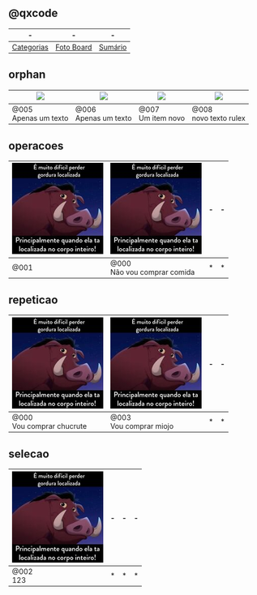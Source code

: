 ## @qxcode
-|-|-
-|-|-
[Categorias](categorias.md#qxcode) | [Foto Board](view.md#qxcode) |  [Sumário](summary.md#qxcode)


## __orphan__

[![](https://placekitten.com/320/181)](base/005/Readme.md#apenas-um-texto)|[![](https://placekitten.com/320/181)](base/006/Readme.md#apenas-um-texto-empty)|[![](https://placekitten.com/320/181)](base/007/Readme.md#um-item-novo-empty)|[![](https://placekitten.com/320/181)](base/008/Readme.md#novo-texto-rulex-empty)
-|-|-|-
@005<br>Apenas um texto|@006<br>Apenas um texto|@007<br>Um item novo|@008<br>novo texto rulex



## operacoes

[![](base/.thumb/001/Readme.jpg)](base/001/Readme.md#operacoes-empty)|[![](base/.thumb/000/Readme.jpg)](base/000/Readme.md#operacoes-não-vou-comprar-comida-empty)|-|-
-|-|-|-
@001<br>|@000<br>Não vou comprar comida|*|*



## repeticao

[![](base/.thumb/000/01.jpg)](base/000/01.md#repeticao-vou-comprar-chucrute)|[![](base/.thumb/003/Readme.jpg)](base/003/Readme.md#repeticao-vou-comprar-miojo-comida)|-|-
-|-|-|-
@000<br>Vou comprar chucrute|@003<br>Vou comprar miojo|*|*



## selecao

[![](base/.thumb/002/Readme.jpg)](base/002/Readme.md#selecao-123-sdf-empty)|-|-|-
-|-|-|-
@002<br>123|*|*|*


